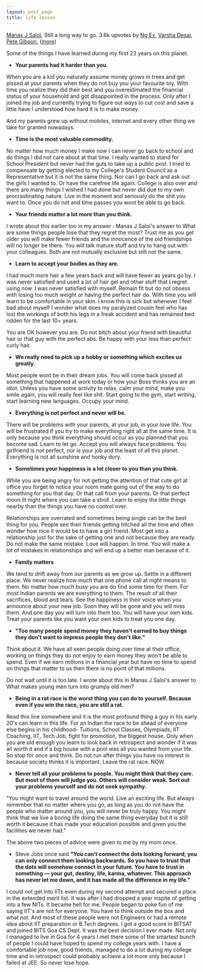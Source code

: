 ```yaml
---
layout: post_page
title: life lesson
---
```


[Manas J Saloi](https://www.quora.com/Manas-J-Saloi "Manas J Saloi"), Still a long way to go.
3.6k upvotes by [Ng Ex](https://www.quora.com/Ng-Ex), [Varsha Desai](https://www.quora.com/Varsha-Desai), [Pete Gibson](https://www.quora.com/Pete-Gibson), ([more](https://www.quora.com/Ng-Ex/Posts#))

Some of the things I have learned during my first 23 years on this planet.

- **Your parents had it harder than you.**

When you are a kid you naturally assume money grows in trees and get pissed at your parents when they do not buy you your favourite toy. With time you realize they did their best and you overestimated the financial status of your household and got disappointed in the process. Only after I joined my job and currently trying to figure out ways to cut cost and save a little have I understood how hard it is to make money.

And my parents grew up without mobiles, internet and every other thing we take for granted nowadays.

- **Time is the most valuable commodity.**

No matter how much money I make now I can never go back to school and do things I did not care about at that time. I really wanted to stand for School President but never had the guts to take up a public post. I tried to compensate by getting elected to my College's Student Council as a Representative but it is not the same thing. Nor can I go back and ask out the girls I wanted to. Or have the carefree life again. College is also over and there are many things I wished I had done but never did due to my own procrastinating nature. Live in the moment and seriously do the shit you want to. Once you do not and time passes you wont be able to go back.

- **Your friends matter a lot more than you think.**

I wrote about this earlier too in my answer : Manas J Saloi's answer to What are some things people lose that they regret the most? Trust me as you get older you will make fewer friends and the innocence of the old friendships will no longer be there. You will talk mature stuff and try to hang out with your colleagues. Both are not mutually exclusive but still not the same.

- **Learn to accept your bodies as they are.**

I had much more hair a few years back and will have fewer as years go by. I was never satisfied and used a lot of hair gel and other stuff that I regret using now. I was never satisfied with myself. Remain fit but do not obsess with losing too much weight or having the perfect hair do. With time you will learn to be comfortable in your skin. I know this is sick but whenever I feel bad about myself I wonder what does my paralyzed cousin feel who has lost the workings of both his legs in a freak accident and has remained bed ridden for the last 10+ years.

You are OK however you are. Do not bitch about your friend with beautiful hair or that guy with the perfect abs. Be happy with your less than perfect curly hair.

- **We really need to pick up a hobby or something which excites us greatly.**

Most people wont be in their dream jobs. You will come back pissed at something that happened at work today or how your Boss thinks you are an idiot. Unless you have some activity to relax, calm your mind, make you smile again, you will really feel like shit. Start going to the gym, start writing, start learning new languages. Occupy your mind.

- **Everything is not perfect and never will be.**

There will be problems with your parents, at your job, in your love life. You will be frustrated if you try to make everything right all at the same time. It is only because you think everything should occur as you planned that you become sad. Learn to let go. Accept you will always face problems. You girlfriend is not perfect, nor is your job and the least of all this planet. Everything is not all sunshine and honky dory.

- **Sometimes your happiness is a lot closer to you than you think.**

While you are being angry for not getting the attention of that cute girl at office you forget to notice your room mate going out of the way to do something for you that day. Or that call from your parents. Or that perfect moon lit night where you can take a stroll. Learn to enjoy the little things nearby than the things you have no control over.

Relationships are overrated and sometimes being single can be the best thing for you.
People see their friends getting hitched all the time and often wonder how nice it would be to have a girl friend. Most get into a relationship just for the sake of getting one and not because they are ready. Do not make the same mistake. Love will happen. In time. You will make a lot of mistakes in relationships and will end up a better man because of it.

- **Family matters**

We tend to drift away from our parents as we grow up. Settle in a different place. We never realize how much that one phone call at night means to them. No matter how much busy you are do find some time for them. For most Indian parents we are everything to them. The result of all their sacrifices, blood and tears. See the happiness in their voice when you announce about your new job. Soon they will be gone and you will miss them. And one day you will turn into them too. You will have your own kids. Treat your parents like you want your own kids to treat you one day.

- **"Too many people spend money they haven't earned to buy things they don't want to impress people they don't like."**

Think about it. We have all seen people doing over time at their office, working on things they do not enjoy to earn money they won't be able to spend. Even if we earn millions in a financial year but have no time to spend on things that matter to us then there is no point of that millions.

Do not wait until it is too late. I wrote about this in Manas J Saloi's answer to What makes young men turn into grumpy old men? 

- **Being in a rat race is the worst thing you can do to yourself. Because even if you win the race, you are still a rat.**

Read this line somewhere and it is the most profound thing a guy in his early 20's can learn in this life. For an Indian the race to be ahead of everyone else begins in his childhood- Tuitions, School Classes, Olympiads, IIT Coaching, IIT, Tech Job, fight for promotion, the biggest house. Only when you are old enough you learn to look back in retrospect and wonder if it was all worth it and if a big house with a pool was all you wanted from your life. So stop for once and think. Do not run after things you have no interest in because society thinks it is important. Leave the rat race. NOW.

- **Never tell all your problems to people. You might think that they care. But most of them will judge you. Others will consider weak. Sort out your problems yourself and do not seek sympathy.**

"You might want to travel around the world. Live an exciting life. But always remember that no matter where you go, as long as you do not have the people who matter around you, you will never be truly happy. You might think that we live a boring life doing the same thing everyday but it is still worth it because it has made your education possible and given you the facilities we never had."

The above two pieces of advice were given to me by my mom once. 

- Steve Jobs once said **"You can’t connect the dots looking forward; you can only connect them looking backwards. So you have to trust that the dots will somehow connect in your future. You have to trust in something — your gut, destiny, life, karma, whatever. This approach has never let me down, and it has made all the difference in my life."**

I could not get into IITs even during my second attempt and secured a place in the extended merit list. It was after I had dropped a year inspite of getting into a few NITs. It became hell for me. People began to poke fun of me saying IIT's are not for everyone. You have to think outside the box and what not. And most of these people were not Engineers or had a remote idea about IIT preparation or B.Tech degrees. I got a good score in BITSAT and joined BITS Goa CS Dept. It was the best decision I ever made. Not only I managed to live in Goa for 4 years I met there some of the smartest bunch of people I could have hoped to spend my college years with. I have a comfortable job now, good friends, managed to do a lot during my college time and in retrospect could probably achieve a lot more only because I failed at JEE. So never lose hope.
